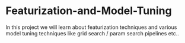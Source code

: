 # Featurization-and-Model-Tuning
In this project we will learn about featurization techniques and various model tuning techniques like grid search / param search pipelines etc.. 
